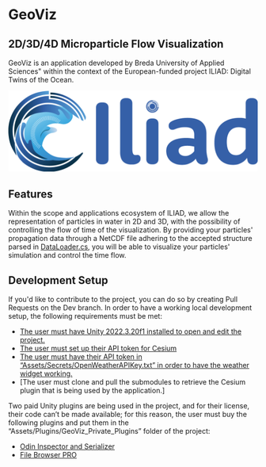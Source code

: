 # GeoViz
## 2D/3D/4D Microparticle Flow Visualization

GeoViz is an application developed by Breda University of Applied Sciences" within the context of the European-funded project ILIAD: Digital Twins of the Ocean.

![Iliad Logo](README_RESOURCES/Iliad.png)



## Features
Within the scope and applications ecosystem of ILIAD, we allow the representation of particles in water in 2D and 3D, with the possibility of controlling the flow of time of the visualization.
By providing your particles' propagation data through a NetCDF file adhering to the accepted structure parsed in [DataLoader.cs](https://github.com/BredaUniversityResearch/MicroparticlesVisualization-ILIAD/blob/dev/Assets/Scripts/Data/DataLoader.cs), you will be able to visualize your particles' simulation and control the time flow.

## Development Setup
If you'd like to contribute to the project, you can do so by creating Pull Requests on the Dev branch.
In order to have a working local development setup, the following requirements must be met:

- [The user must have Unity 2022.3.20f1 installed to open and edit the project.](https://unity.com/releases/editor/archive)
- [The user must set up their API token for Cesium](https://cesium.com/platform/cesium-ion/)
- [The user must have their API token in “Assets/Secrets/OpenWeatherAPIKey.txt” in order to have the weather widget working.](https://openweathermap.org/)
- [The user must clone and pull the submodules to retrieve the Cesium plugin that is being used by the application.]

Two paid Unity plugins are being used in the project, and for their license, their code can’t be made available; for this reason, the user must buy the following plugins and put them in the “Assets/Plugins/GeoViz_Private_Plugins” folder of the project:

- [Odin Inspector and Serializer](https://assetstore.unity.com/packages/tools/utilities/odin-inspector-and-serializer-89041)
- [File Browser PRO](https://assetstore.unity.com/packages/tools/utilities/file-browser-pro-98713)
